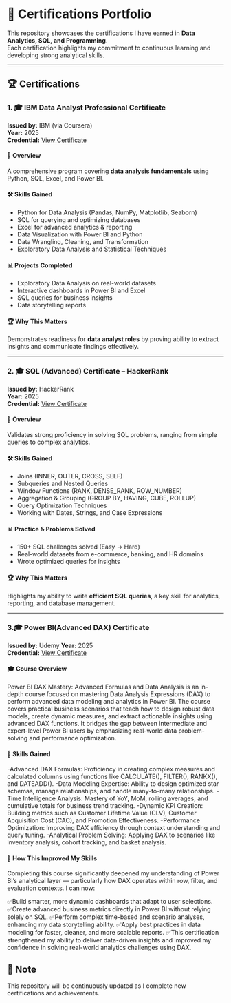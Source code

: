 # 📜 Certifications Portfolio

This repository showcases the certifications I have earned in **Data Analytics, SQL, and Programming**.  
Each certification highlights my commitment to continuous learning and developing strong analytical skills.  

---

## 🏆 Certifications

### 1. 🎓 IBM Data Analyst Professional Certificate  
**Issued by:** IBM (via Coursera)  
**Year:** 2025  
**Credential:** [View Certificate](https://github.com/analystfuzail/IBM_Data_analyst-certificate)  

#### 📌 Overview  
A comprehensive program covering **data analysis fundamentals** using Python, SQL, Excel, and Power BI.  

#### 🛠 Skills Gained  
- Python for Data Analysis (Pandas, NumPy, Matplotlib, Seaborn)  
- SQL for querying and optimizing databases  
- Excel for advanced analytics & reporting  
- Data Visualization with Power BI and Python  
- Data Wrangling, Cleaning, and Transformation  
- Exploratory Data Analysis and Statistical Techniques  

#### 📊 Projects Completed  
- Exploratory Data Analysis on real-world datasets  
- Interactive dashboards in Power BI and Excel  
- SQL queries for business insights  
- Data storytelling reports  

#### 🏆 Why This Matters  
Demonstrates readiness for **data analyst roles** by proving ability to extract insights and communicate findings effectively.  

---

### 2. 🎓 SQL (Advanced) Certificate – HackerRank  
**Issued by:** HackerRank  
**Year:** 2025  
**Credential:** [View Certificate](https://www.hackerrank.com/certificates/872a8d439a61)  

#### 📌 Overview  
Validates strong proficiency in solving SQL problems, ranging from simple queries to complex analytics.  

#### 🛠 Skills Gained  
- Joins (INNER, OUTER, CROSS, SELF)  
- Subqueries and Nested Queries  
- Window Functions (RANK, DENSE_RANK, ROW_NUMBER)  
- Aggregation & Grouping (GROUP BY, HAVING, CUBE, ROLLUP)  
- Query Optimization Techniques  
- Working with Dates, Strings, and Case Expressions  

#### 📊 Practice & Problems Solved  
- 150+ SQL challenges solved (Easy → Hard)  
- Real-world datasets from e-commerce, banking, and HR domains  
- Wrote optimized queries for insights  

#### 🏆 Why This Matters  
Highlights my ability to write **efficient SQL queries**, a key skill for analytics, reporting, and database management.  

---


### 3.🎓 Power BI(Advanced DAX) Certificate
**Issued by:** Udemy 
**Year:** 2025  
**Credential:** [View Certificate](https://ude.my/UC-df577ae2-64af-405e-9de7-599a11799040)  

#### 🎓 Course Overview

Power BI DAX Mastery: Advanced Formulas and Data Analysis is an in-depth course focused on mastering Data Analysis Expressions (DAX) to perform advanced data modeling and analytics in Power BI. The course covers practical business scenarios that teach how to design robust data models, create dynamic measures, and extract actionable insights using advanced DAX functions. It bridges the gap between intermediate and expert-level Power BI users by emphasizing real-world data problem-solving and performance optimization.

#### 🧠 Skills Gained

-Advanced DAX Formulas: Proficiency in creating complex measures and calculated columns using functions like CALCULATE(), FILTER(),         RANKX(), and DATEADD().
-Data Modeling Expertise: Ability to design optimized star schemas, manage relationships, and handle many-to-many relationships.
-Time Intelligence Analysis: Mastery of YoY, MoM, rolling averages, and cumulative totals for business trend tracking.
-Dynamic KPI Creation: Building metrics such as Customer Lifetime Value (CLV), Customer Acquisition Cost (CAC), and Promotion               Effectiveness.
-Performance Optimization: Improving DAX efficiency through context understanding and query tuning.
-Analytical Problem Solving: Applying DAX to scenarios like inventory analysis, cohort tracking, and basket analysis.

#### 🚀 How This Improved My Skills

Completing this course significantly deepened my understanding of Power BI’s analytical layer — particularly how DAX operates within row, filter, and evaluation contexts.
I can now:

✅Build smarter, more dynamic dashboards that adapt to user selections.
✅Create advanced business metrics directly in Power BI without relying solely on SQL.
✅Perform complex time-based and scenario analyses, enhancing my data storytelling ability.
✅Apply best practices in data modeling for faster, cleaner, and more scalable reports.
✅This certification strengthened my ability to deliver data-driven insights and improved my confidence in solving real-world analytics     challenges using DAX.

## 📌 Note  
This repository will be continuously updated as I complete new certifications and achievements.  
